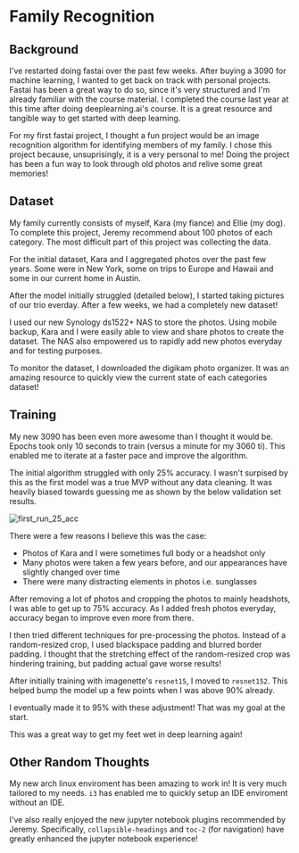 # Family Recognition

## Background

I've restarted doing fastai over the past few weeks. After buying a 3090 for machine learning, I wanted to get back on track with personal projects.
Fastai has been a great way to do so, since it's very structured and I'm already familiar with the course material.
I completed the course last year at this time after doing deeplearning.ai's course. 
It is a great resource and tangible way to get started with deep learning.

For my first fastai project, I thought a fun project would be an image recognition algorithm for identifying members of my family.
I chose this project because, unsuprisingly, it is a very personal to me!
Doing the project has been a fun way to look through old photos and relive some great memories!

## Dataset

My family currently consists of myself, Kara (my fiance) and Ellie (my dog).
To complete this project, Jeremy recommend about 100 photos of each category.
The most difficult part of this project was collecting the data.

For the initial dataset, Kara and I aggregated photos over the past few years.
Some were in New York, some on trips to Europe and Hawaii and some in our current home in Austin.

After the model initially struggled (detailed below), I started taking pictures of our trio everday.
After a few weeks, we had a completely new dataset!

I used our new Synology ds1522+ NAS to store the photos.
Using mobile backup, Kara and I were easily able to view and share photos to create the dataset.
The NAS also empowered us to rapidly add new photos everyday and for testing purposes.

To monitor the dataset, I downloaded the digikam photo organizer.
It was an amazing resource to quickly view the current state of each categories dataset!

## Training

My new 3090 has been even more awesome than I thought it would be. Epochs took only 10 seconds to train (versus a minute for my 3060 ti).
This enabled me to iterate at a faster pace and improve the algorithm.

The initial algorithm struggled with only 25% accuracy.
I wasn't surpised by this as the first model was a true MVP without any data cleaning.
It was heavily biased towards guessing me as shown by the below validation set results. 

![first_run_25_acc](https://user-images.githubusercontent.com/16431716/203878943-f244afb9-fd4c-439f-b5b7-0250337da732.png)

There were a few reasons I believe this was the case:
* Photos of Kara and I were sometimes full body or a headshot only
* Many photos were taken a few years before, and our appearances have slightly changed over time
* There were many distracting elements in photos i.e. sunglasses

After removing a lot of photos and cropping the photos to mainly headshots, I was able to get up to 75% accuracy.
As I added fresh photos everyday, accuracy began to improve even more from there.

I then tried different techniques for pre-processing the photos.
Instead of a random-resized crop, I used blackspace padding and blurred border padding.
I thought that the stretching effect of the random-resized crop was hindering training, but padding actual gave worse results!

After initially training with imagenette's `resnet15`, I moved to `resnet152`. This helped bump the model up a few points when I was above 90% already.

I eventually made it to 95% with these adjustment! That was my goal at the start.

This was a great way to get my feet wet in deep learning again!

## Other Random Thoughts

My new arch linux enviroment has been amazing to work in!
It is very much tailored to my needs.
`i3` has enabled me to quickly setup an IDE enviroment without an IDE.

I've also really enjoyed the new jupyter notebook plugins recommended by Jeremy.
Specifically, `collapsible-headings` and `toc-2` (for navigation) have greatly enhanced the jupyter notebook experience!

